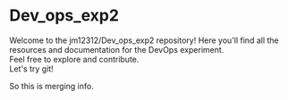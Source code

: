 # Dev_ops_exp2
Welcome to the jm12312/Dev_ops_exp2 repository! Here you'll find all the resources and documentation for the DevOps experiment.  
Feel free to explore and contribute.  
Let's try git!  

So this is merging info.

